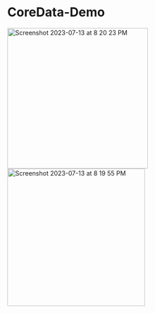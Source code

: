 # CoreData-Demo

<img width="319" alt="Screenshot 2023-07-13 at 8 20 23 PM" src="https://github.com/barot10/CoreData-Demo/assets/130244137/d0495fe2-a8b2-4477-b987-0591857a6e6e">


<img width="312" alt="Screenshot 2023-07-13 at 8 19 55 PM" src="https://github.com/barot10/CoreData-Demo/assets/130244137/e75fe34b-c6c5-4fe4-9389-afd389ffc4fe">



